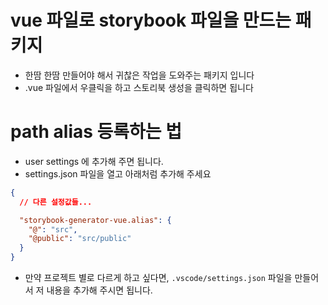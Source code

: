 # vue 파일로 storybook 파일을 만드는 패키지

- 한땀 한땀 만들어야 해서 귀찮은 작업을 도와주는 패키지 입니다
- .vue 파일에서 우클릭을 하고 스토리북 생성을 클릭하면 됩니다

# path alias 등록하는 법

- user settings 에 추가해 주면 됩니다.
- settings.json 파일을 열고 아래처럼 추가해 주세요

```json
{
  // 다른 설정값들...

  "storybook-generator-vue.alias": {
    "@": "src",
    "@public": "src/public"
  }
}
```

- 만약 프로젝트 별로 다르게 하고 싶다면, `.vscode/settings.json` 파일을 만들어서 저 내용을 추가해 주시면 됩니다.
